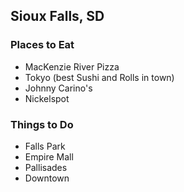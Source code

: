 ## Sioux Falls, SD

### Places to Eat
- MacKenzie River Pizza
- Tokyo (best Sushi and Rolls in town)
- Johnny Carino's
- Nickelspot

### Things to Do
- Falls Park
- Empire Mall
- Pallisades
- Downtown
